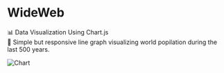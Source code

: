 # WideWeb

:bar_chart: Data Visualization Using Chart.js <br />
:pushpin: Simple but responsive line graph visualizing world popilation during the last 500 years.<br />

![Chart](https://user-images.githubusercontent.com/1501688/73652789-b0570180-46ad-11ea-9ce7-087ed817e357.JPG)




